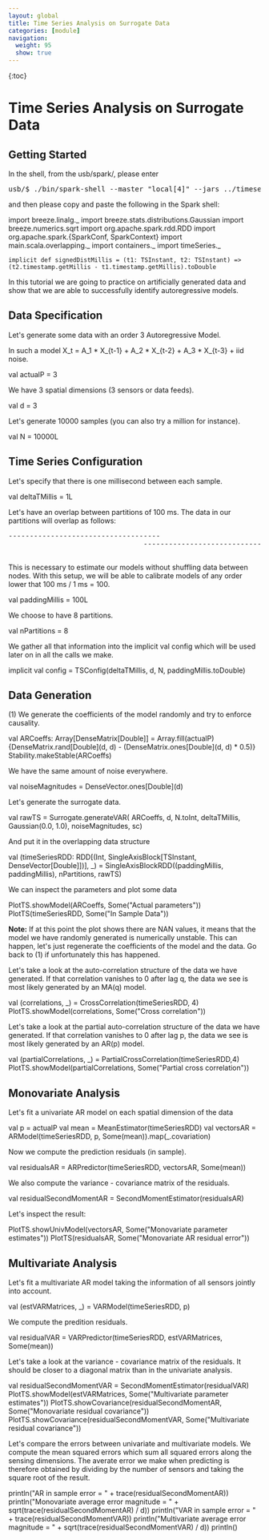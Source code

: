 ```yaml
---
layout: global
title: Time Series Analysis on Surrogate Data
categories: [module]
navigation:
  weight: 95
  show: true
---
```


{:toc}

# Time Series Analysis on Surrogate Data

## Getting Started
In the shell, from the usb/spark/, please enter

<pre class="prettyprint lang-bsh">
usb/$ ./bin/spark-shell --master "local[4]" --jars ../timeseries/sparkgeots.jar --driver-memory 2G
</pre>

and then please copy and paste the following in the Spark shell:

<div class="codetabs">
<div data-lang="scala" markdown="1">
    import breeze.linalg._
    import breeze.stats.distributions.Gaussian
    import breeze.numerics.sqrt
    import org.apache.spark.rdd.RDD
    import org.apache.spark.{SparkConf, SparkContext}
    import main.scala.overlapping._
    import containers._
    import timeSeries._

    implicit def signedDistMillis = (t1: TSInstant, t2: TSInstant) => (t2.timestamp.getMillis - t1.timestamp.getMillis).toDouble
</div>
</div>


In this tutorial we are going to practice on artificially generated data
and show that we are able to successfully identify autoregressive models.

## Data Specification

Let's generate some data with an order 3 Autoregressive Model.

In such a model X_t = A_1 * X_{t-1} + A_2 * X_{t-2} + A_3 * X_{t-3} + iid noise.

<div class="codetabs">
<div data-lang="scala" markdown="1">
    val actualP = 3
</div>
</div>

We have 3 spatial dimensions (3 sensors or data feeds).

<div class="codetabs">
<div data-lang="scala" markdown="1">
    val d = 3
</div>
</div>

Let's generate 10000 samples (you can also try a million for instance).

<div class="codetabs">
<div data-lang="scala" markdown="1">
    val N = 10000L
</div>
</div>

## Time Series Configuration

Let's specify that there is one millisecond between each sample.

<div class="codetabs">
<div data-lang="scala" markdown="1">
    val deltaTMillis = 1L
</div>
</div>

Let's have an overlap between partitions of 100 ms.
The data in our partitions will overlap as follows:
<pre class="prettyprint lang-bsh">
------------------------------------
                                -----------------------------------
                                                              ---------------------------------
</pre>
This is necessary to estimate our models without shuffling data between nodes.
With this setup, we will be able to calibrate models of any order lower that 100 ms / 1 ms = 100.

<div class="codetabs">
<div data-lang="scala" markdown="1">
    val paddingMillis = 100L
</div>
</div>

We choose to have 8 partitions.

<div class="codetabs">
<div data-lang="scala" markdown="1">
    val nPartitions = 8
</div>
</div>

We gather all that information into the implicit val config which will be
used later on in all the calls we make.

<div class="codetabs">
<div data-lang="scala" markdown="1">
    implicit val config = TSConfig(deltaTMillis, d, N, paddingMillis.toDouble)
</div>
</div>

## Data Generation
(1) We generate the coefficients of the model randomly and try to enforce causality.

<div class="codetabs">
<div data-lang="scala" markdown="1">
    val ARCoeffs: Array[DenseMatrix[Double]] = Array.fill(actualP){DenseMatrix.rand[Double](d, d) - (DenseMatrix.ones[Double](d, d) * 0.5)}
    Stability.makeStable(ARCoeffs)
</div>
</div>

We have the same amount of noise everywhere.

<div class="codetabs">
<div data-lang="scala" markdown="1">
    val noiseMagnitudes = DenseVector.ones[Double](d)
</div>
</div>

Let's generate the surrogate data.

<div class="codetabs">
<div data-lang="scala" markdown="1">
    val rawTS = Surrogate.generateVAR(
        ARCoeffs,
        d,
        N.toInt,
        deltaTMillis,
        Gaussian(0.0, 1.0),
        noiseMagnitudes,
        sc)
</div>
</div>

And put it in the overlapping data structure

<div class="codetabs">
<div data-lang="scala" markdown="1">
    val (timeSeriesRDD: RDD[(Int, SingleAxisBlock[TSInstant, DenseVector[Double]])], _) =
        SingleAxisBlockRDD((paddingMillis, paddingMillis), nPartitions, rawTS)
</div>
</div>

We can inspect the parameters and plot some data

<div class="codetabs">
<div data-lang="scala" markdown="1">
    PlotTS.showModel(ARCoeffs, Some("Actual parameters"))
    PlotTS(timeSeriesRDD, Some("In Sample Data"))
</div>
</div>

__Note:__ If at this point the plot shows there are NAN values, it means that the
model we have randomly generated is numerically unstable.
This can happen, let's just regenerate the coefficients of the model and the data.
Go back to (1) if unfortunately this has happened.

Let's take a look at the auto-correlation structure of the data we have
generated. If that correlation vanishes to 0 after lag q, the data we
see is most likely generated by an MA(q) model.

<div class="codetabs">
<div data-lang="scala" markdown="1">
    val (correlations, _) = CrossCorrelation(timeSeriesRDD, 4)
    PlotTS.showModel(correlations, Some("Cross correlation"))
</div>
</div>

Let's take a look at the partial auto-correlation structure of the data we have
generated. If that correlation vanishes to 0 after lag p, the data we
see is most likely generated by an AR(p) model.

<div class="codetabs">
<div data-lang="scala" markdown="1">
    val (partialCorrelations, _) = PartialCrossCorrelation(timeSeriesRDD,4)
    PlotTS.showModel(partialCorrelations, Some("Partial cross correlation"))
</div>
</div>

## Monovariate Analysis

Let's fit a univariate AR model on each spatial dimension of the data

<div class="codetabs">
<div data-lang="scala" markdown="1">
    val p = actualP
    val mean = MeanEstimator(timeSeriesRDD)
    val vectorsAR = ARModel(timeSeriesRDD, p, Some(mean)).map(_.covariation)
</div>
</div>

Now we compute the prediction residuals (in sample).

<div class="codetabs">
<div data-lang="scala" markdown="1">
    val residualsAR = ARPredictor(timeSeriesRDD, vectorsAR, Some(mean))
</div>
</div>

We also compute the variance - covariance matrix of the residuals.

<div class="codetabs">
<div data-lang="scala" markdown="1">
    val residualSecondMomentAR = SecondMomentEstimator(residualsAR)
</div>
</div>

Let's inspect the result:

<div class="codetabs">
<div data-lang="scala" markdown="1">
    PlotTS.showUnivModel(vectorsAR, Some("Monovariate parameter estimates"))
    PlotTS(residualsAR, Some("Monovariate AR residual error"))
</div>
</div>

## Multivariate Analysis

Let's fit a multivariate AR model taking the information of all sensors
jointly into account.

<div class="codetabs">
<div data-lang="scala" markdown="1">
    val (estVARMatrices, _) = VARModel(timeSeriesRDD, p)
</div>
</div>

We compute the predition residuals.

<div class="codetabs">
<div data-lang="scala" markdown="1">
    val residualVAR = VARPredictor(timeSeriesRDD, estVARMatrices, Some(mean))
</div>
</div>

Let's take a look at the variance - covariance matrix of the residuals. It should be closer to a diagonal matrix than in the univariate analysis.

<div class="codetabs">
<div data-lang="scala" markdown="1">
    val residualSecondMomentVAR = SecondMomentEstimator(residualVAR)
    PlotTS.showModel(estVARMatrices, Some("Multivariate parameter estimates"))
    PlotTS.showCovariance(residualSecondMomentAR, Some("Monovariate residual covariance"))
    PlotTS.showCovariance(residualSecondMomentVAR, Some("Multivariate residual covariance"))
</div>
</div>

Let's compare the errors between univariate and multivariate models. We compute the mean squared errors which sum all squared errors along the sensing dimensions. The averate error we make when predicting is therefore obtained by dividing by the number of sensors and taking the square root of the result.

<div class="codetabs">
<div data-lang="scala" markdown="1">
    println("AR in sample error = " + trace(residualSecondMomentAR))
    println("Monovariate average error magnitude = " + sqrt(trace(residualSecondMomentAR) / d))
    println("VAR in sample error = " + trace(residualSecondMomentVAR))
    println("Multivariate average error magnitude = " + sqrt(trace(residualSecondMomentVAR) / d))
    println()
</div>
</div>
